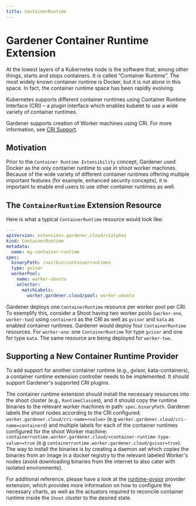```yaml
---
title: ContainerRuntime
---
```


# Gardener Container Runtime Extension

At the lowest layers of a Kubernetes node is the software that, among other things, starts and stops containers. It is called “Container Runtime”.
The most widely known container runtime is Docker, but it is not alone in this space. In fact, the container runtime space has been rapidly evolving.

Kubernetes supports different container runtimes using Container Runtime Interface (CRI) – a plugin interface which enables kubelet to use a wide variety of container runtimes.

Gardener supports creation of Worker machines using CRI. For more information, see [CRI Support](./resources/operatingsystemconfig.md#cri-support).

## Motivation

Prior to the `Container Runtime Extensibility` concept, Gardener used Docker as the only
container runtime to use in shoot worker machines. Because of the wide variety of different container runtimes
offering multiple important features (for example, enhanced security concepts), it is important to enable end users to use other container runtimes as well.

## The `ContainerRuntime` Extension Resource

Here is what a typical `ContainerRuntime` resource would look like:

```yaml
---
apiVersion: extensions.gardener.cloud/v1alpha1
kind: ContainerRuntime
metadata:
  name: my-container-runtime
spec:
  binaryPath: /var/bin/containerruntimes
  type: gvisor
  workerPool:
    name: worker-ubuntu
    selector:
      matchLabels:
        worker.gardener.cloud/pool: worker-ubuntu
```

Gardener deploys one `ContainerRuntime` resource per worker pool per CRI.
To exemplify this, consider a Shoot having two worker pools (`worker-one`, `worker-two`) using `containerd` as the CRI as well as `gvisor` and `kata` as enabled container runtimes.
Gardener would deploy four `ContainerRuntime` resources. For `worker-one`: one `ContainerRuntime` for type `gvisor` and one for type `kata`. The same resource are being deployed for `worker-two`.

## Supporting a New Container Runtime Provider

To add support for another container runtime (e.g., gvisor, kata-containers), a container runtime extension controller needs to be implemented. It should support Gardener's supported CRI plugins.

The container runtime extension should install the necessary resources into the shoot cluster (e.g., `RuntimeClass`es), and it should copy the runtime binaries to the relevant worker machines in path: `spec.binaryPath`. 
Gardener labels the shoot nodes according to the CRI configured: `worker.gardener.cloud/cri-name=<value>` (e.g `worker.gardener.cloud/cri-name=containerd`) and multiple labels for each of the container runtimes configured for the shoot Worker machine:
`containerruntime.worker.gardener.cloud/<container-runtime-type-value>=true` (e.g `containerruntime.worker.gardener.cloud/gvisor=true`).
The way to install the binaries is by creating a daemon set which copies the binaries from an image in a docker registry to the relevant labeled Worker's nodes (avoid downloading binaries from the internet to also cater with isolated environments).

For additional reference, please have a look at the [runtime-gvsior](https://github.com/gardener/gardener-extension-runtime-gvisor) provider extension, which provides more information on how to configure the necessary charts, as well as the actuators required to reconcile container runtime inside the `Shoot` cluster to the desired state.
